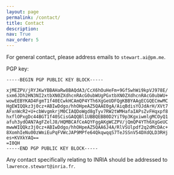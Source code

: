 ```yaml
---
layout: page
permalink: /contact/
title: Contact
description: 
nav: True
nav_order: 5
---
```


For general contact, please address emails to `stewart.ai@pm.me`. 

PGP key:
```
-----BEGIN PGP PUBLIC KEY BLOCK-----

xjMEZPV/jRYJKwYBBAHaRw8BAQdA3/CcX6hOuHeFm+9GfSwhWi9kpVJ978E/
sxm6JDh2HN3NI2xtbXN0ZXdhcnRAcG0ubWUgPGxtbXN0ZXdhcnRAcG0ubWU+
wowEEBYKAD4FgmT1f40ECwkHCAmQP4YTh6XgGeUDFQgKBBYAAgECGQECmwMC
HgEWIQQkz3j0cz+ABIwDdgo/hhOHpeAZ5QAAE0gA/AiqBdisYOJdArH/XVt7
AFxnWcR2+U+cbWvgmkrjM0CIAQDoWgd8gTyv7RW2tWMHafaIAPsZvFHqxpf8
hxflOPxgDc44BGT1f40SCisGAQQBl1UBBQEBB0D2YiT9p3KgxiwmlgMCOyQ1
afuh3ydOAN7AgFZelJ8/HQMBCAfCeAQYFggAKgWCZPV/jQmQP4YTh6XgGeUC
mwwWIQQkz3j0cz+ABIwDdgo/hhOHpeAZ5QAA6J4A/RlVSUlpdf2q2dMcDAc+
8XomhIeNu00zWmiEuPqFVWcJAP9MPfe64QkqwqqS7TeJSSnV54DXdQLD3RHj
es+KVXkYAQ==
=I0QH
-----END PGP PUBLIC KEY BLOCK-----
```

Any contact specifically relating to INRIA should be addressed to `lawrence.stewart@inria.fr`.

